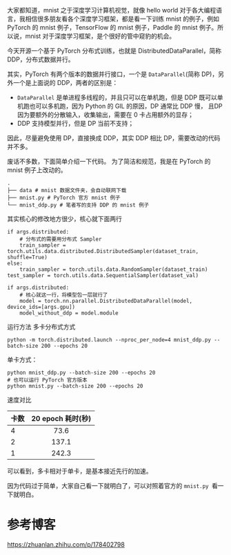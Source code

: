大家都知道，mnist 之于深度学习计算机视觉，就像 hello world 对于各大编程语言，我相信很多朋友看各个深度学习框架，都是看一下训练 mnist 的例子，例如 PyTorch 的 mnist 例子，TensorFlow 的 mnist 例子，Paddle 的 mnist 例子。所以说，mnist 对于深度学习框架，是个很好的管中窥豹的机会。

今天开源一个基于 PyTorch 分布式训练，也就是 DistributedDataParallel，简称 DDP，分布式数据并行。

其实，PyTorch 有两个版本的数据并行接口，一个是 `DataParallel`(简称 DP)，另外一个是上面说的 DDP，两者的区别是：

* `DataParallel` 是单进程多线程的，并且只可以在单机跑，但是 DDP 既可以单机跑也可以多机跑，因为 Python 的 GIL 的原因，DP 通常比 DDP 慢， 且DP 因为要额外的分散输入，收集输出，需要在 0 卡占用额外的显存；
* DDP 支持模型并行，但是 DP 当前不支持；

因此，尽量避免使用 DP，直接换成 DDP，其实 DDP 相比 DP，需要改动的代码并不多。

废话不多数，下面简单介绍一下代码。
为了简洁和规范，我是在 PyTorch 的 mnist 例子上改动的。

```
.
├── data # mnist 数据文件夹，会自动联网下载
├── mnist.py # PyTorch 官方 mnist 例子
└── mnist_ddp.py # 笔者写的支持 DDP 的 mnist 例子
```

其实核心的修改地方很少，核心就下面两行

```
if args.distributed:
    # 分布式的需要用分布式 Sampler
    train_sampler = torch.utils.data.distributed.DistributedSampler(dataset_train, shuffle=True)
else:
    train_sampler = torch.utils.data.RandomSampler(dataset_train)
test_sampler = torch.utils.data.SequentialSampler(dataset_val)

if args.distributed:
    # 核心就这一行，将模型包一层就行了
    model = torch.nn.parallel.DistributedDataParallel(model, device_ids=[args.gpu])
    model_without_ddp = model.module
```

运行方法
多卡分布式方式

```
python -m torch.distributed.launch --nproc_per_node=4 mnist_ddp.py --batch-size 200 --epochs 20
```

单卡方式：

```
python mnist_ddp.py --batch-size 200 --epochs 20
# 也可以运行 PyTorch 官方版本
python mnist.py --batch-size 200 --epochs 20
```

速度对比

| 卡数  | 20 epoch 耗时(秒) |
|:--- |:--------------:|
| 4   | 73.6           |
| 2   | 137.1          |
| 1   | 242.3          |

可以看到，多卡相对于单卡，是基本接近先行的加速。

因为代码过于简单，大家自己看一下就明白了，可以对照着官方的 `mnist.py `看一下就明白。

# 参考博客
https://zhuanlan.zhihu.com/p/178402798